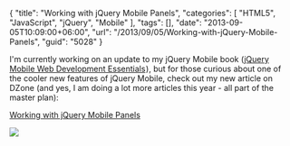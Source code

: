 {
	"title": "Working with jQuery Mobile Panels",
	"categories": [
		"HTML5",
		"JavaScript",
		"jQuery",
		"Mobile"
	],
	"tags": [],
	"date": "2013-09-05T10:09:00+06:00",
	"url": "/2013/09/05/Working-with-jQuery-Mobile-Panels",
	"guid": "5028"
}

I'm currently working on an update to my jQuery Mobile book (<a href="http://www.amazon.com/gp/product/1849517266/ref=as_li_qf_sp_asin_tl?ie=UTF8&camp=1789&creative=9325&creativeASIN=1849517266&linkCode=as2&tag=raymondcamden-20">jQuery Mobile Web Development Essentials</a><img src="http://ir-na.amazon-adsystem.com/e/ir?t=raymondcamden-20&l=as2&o=1&a=1849517266" width="1" height="1" border="0" alt="" style="border:none !important; margin:0px !important;" />), but for those curious about one of the cooler new features of jQuery Mobile, check out my new article on DZone (and yes, I am doing a lot more articles this year - all part of the master plan):

<a href="http://css.dzone.com/articles/working-jquery-mobile-panels">Working with jQuery Mobile Panels</a>

<img src="http://static.raymondcamden.com/images/jqm.jpg" />